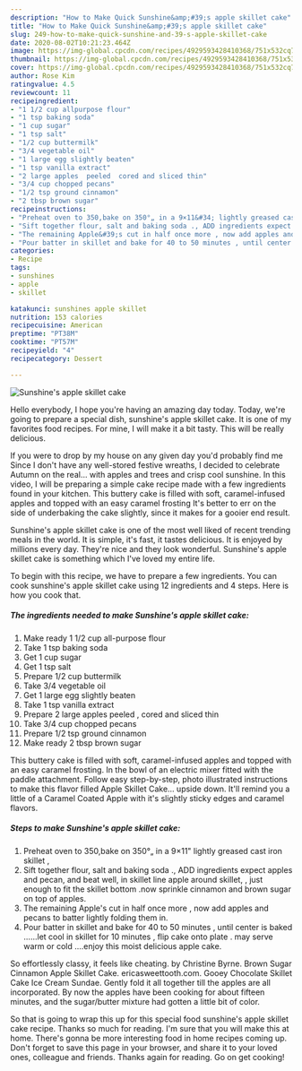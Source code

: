 ```yaml
---
description: "How to Make Quick Sunshine&amp;#39;s apple skillet cake"
title: "How to Make Quick Sunshine&amp;#39;s apple skillet cake"
slug: 249-how-to-make-quick-sunshine-and-39-s-apple-skillet-cake
date: 2020-08-02T10:21:23.464Z
image: https://img-global.cpcdn.com/recipes/4929593428410368/751x532cq70/sunshines-apple-skillet-cake-recipe-main-photo.jpg
thumbnail: https://img-global.cpcdn.com/recipes/4929593428410368/751x532cq70/sunshines-apple-skillet-cake-recipe-main-photo.jpg
cover: https://img-global.cpcdn.com/recipes/4929593428410368/751x532cq70/sunshines-apple-skillet-cake-recipe-main-photo.jpg
author: Rose Kim
ratingvalue: 4.5
reviewcount: 11
recipeingredient:
- "1 1/2 cup allpurpose flour"
- "1 tsp baking soda"
- "1 cup sugar"
- "1 tsp salt"
- "1/2 cup buttermilk"
- "3/4 vegetable oil"
- "1 large egg slightly beaten"
- "1 tsp vanilla extract"
- "2 large apples  peeled  cored and sliced thin"
- "3/4 cup chopped pecans"
- "1/2 tsp ground cinnamon"
- "2 tbsp brown sugar"
recipeinstructions:
- "Preheat oven to 350,bake on 350°„ in a 9×11&#34; lightly greased cast iron skillet ,"
- "Sift together flour, salt and baking soda ., ADD ingredients expect apples and pecan, and beat well, in skillet line apple around  skillet,  , just enough to fit the skillet bottom .now sprinkle cinnamon and brown sugar on top of apples."
- "The remaining Apple&#39;s cut in half once more , now add apples and pecans to batter lightly folding them in."
- "Pour batter in skillet and bake for 40 to 50 minutes , until center is baked ......let cool in skillet for 10 minutes , flip cake onto plate .   may serve warm or cold ....enjoy this moist delicious apple cake."
categories:
- Recipe
tags:
- sunshines
- apple
- skillet

katakunci: sunshines apple skillet 
nutrition: 153 calories
recipecuisine: American
preptime: "PT38M"
cooktime: "PT57M"
recipeyield: "4"
recipecategory: Dessert

---
```



![Sunshine&#39;s apple skillet cake](https://img-global.cpcdn.com/recipes/4929593428410368/751x532cq70/sunshines-apple-skillet-cake-recipe-main-photo.jpg)

Hello everybody, I hope you're having an amazing day today. Today, we're going to prepare a special dish, sunshine&#39;s apple skillet cake. It is one of my favorites food recipes. For mine, I will make it a bit tasty. This will be really delicious.

If you were to drop by my house on any given day you&#39;d probably find me Since I don&#39;t have any well-stored festive wreaths, I decided to celebrate Autumn on the real… with apples and trees and crisp cool sunshine. In this video, I will be preparing a simple cake recipe made with a few ingredients found in your kitchen. This buttery cake is filled with soft, caramel-infused apples and topped with an easy caramel frosting It&#39;s better to err on the side of underbaking the cake slightly, since it makes for a gooier end result.

Sunshine&#39;s apple skillet cake is one of the most well liked of recent trending meals in the world. It is simple, it's fast, it tastes delicious. It is enjoyed by millions every day. They're nice and they look wonderful. Sunshine&#39;s apple skillet cake is something which I've loved my entire life.


To begin with this recipe, we have to prepare a few ingredients. You can cook sunshine&#39;s apple skillet cake using 12 ingredients and 4 steps. Here is how you cook that.

<!--inarticleads1-->

##### The ingredients needed to make Sunshine&#39;s apple skillet cake:

1. Make ready 1 1/2 cup all-purpose flour
1. Take 1 tsp baking soda
1. Get 1 cup sugar
1. Get 1 tsp salt
1. Prepare 1/2 cup buttermilk
1. Take 3/4 vegetable oil
1. Get 1 large egg slightly beaten
1. Take 1 tsp vanilla extract
1. Prepare 2 large apples  peeled , cored and sliced thin
1. Take 3/4 cup chopped pecans
1. Prepare 1/2 tsp ground cinnamon
1. Make ready 2 tbsp brown sugar


This buttery cake is filled with soft, caramel-infused apples and topped with an easy caramel frosting. In the bowl of an electric mixer fitted with the paddle attachment. Follow easy step-by-step, photo illustrated instructions to make this flavor filled Apple Skillet Cake… upside down. It&#39;ll remind you a little of a Caramel Coated Apple with it&#39;s slightly sticky edges and caramel flavors. 

<!--inarticleads2-->

##### Steps to make Sunshine&#39;s apple skillet cake:

1. Preheat oven to 350,bake on 350°„ in a 9×11&#34; lightly greased cast iron skillet ,
1. Sift together flour, salt and baking soda ., ADD ingredients expect apples and pecan, and beat well, in skillet line apple around  skillet,  , just enough to fit the skillet bottom .now sprinkle cinnamon and brown sugar on top of apples.
1. The remaining Apple&#39;s cut in half once more , now add apples and pecans to batter lightly folding them in.
1. Pour batter in skillet and bake for 40 to 50 minutes , until center is baked ......let cool in skillet for 10 minutes , flip cake onto plate .   may serve warm or cold ....enjoy this moist delicious apple cake.


So effortlessly classy, it feels like cheating. by Christine Byrne. Brown Sugar Cinnamon Apple Skillet Cake. ericasweettooth.com. Gooey Chocolate Skillet Cake Ice Cream Sundae. Gently fold it all together till the apples are all incorporated. By now the apples have been cooking for about fifteen minutes, and the sugar/butter mixture had gotten a little bit of color. 

So that is going to wrap this up for this special food sunshine&#39;s apple skillet cake recipe. Thanks so much for reading. I'm sure that you will make this at home. There's gonna be more interesting food in home recipes coming up. Don't forget to save this page in your browser, and share it to your loved ones, colleague and friends. Thanks again for reading. Go on get cooking!
